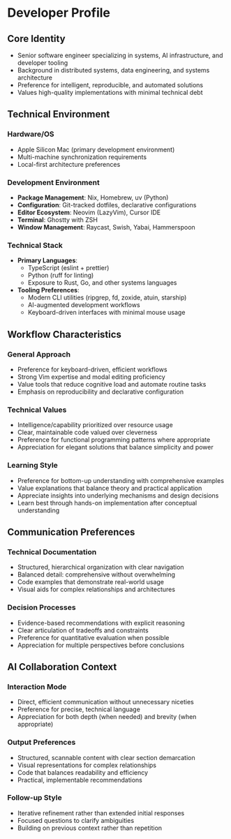 # Developer Profile

## Core Identity
- Senior software engineer specializing in systems, AI infrastructure, and developer tooling
- Background in distributed systems, data engineering, and systems architecture
- Preference for intelligent, reproducible, and automated solutions
- Values high-quality implementations with minimal technical debt

## Technical Environment

### Hardware/OS
- Apple Silicon Mac (primary development environment)
- Multi-machine synchronization requirements
- Local-first architecture preferences

### Development Environment
- **Package Management**: Nix, Homebrew, uv (Python)
- **Configuration**: Git-tracked dotfiles, declarative configurations
- **Editor Ecosystem**: Neovim (LazyVim), Cursor IDE
- **Terminal**: Ghostty with ZSH
- **Window Management**: Raycast, Swish, Yabai, Hammerspoon

### Technical Stack
- **Primary Languages**: 
  - TypeScript (eslint + prettier)
  - Python (ruff for linting)
  - Exposure to Rust, Go, and other systems languages
- **Tooling Preferences**:
  - Modern CLI utilities (ripgrep, fd, zoxide, atuin, starship)
  - AI-augmented development workflows
  - Keyboard-driven interfaces with minimal mouse usage

## Workflow Characteristics

### General Approach
- Preference for keyboard-driven, efficient workflows
- Strong Vim expertise and modal editing proficiency
- Value tools that reduce cognitive load and automate routine tasks
- Emphasis on reproducibility and declarative configuration

### Technical Values
- Intelligence/capability prioritized over resource usage
- Clear, maintainable code valued over cleverness
- Preference for functional programming patterns where appropriate
- Appreciation for elegant solutions that balance simplicity and power

### Learning Style
- Preference for bottom-up understanding with comprehensive examples
- Value explanations that balance theory and practical application
- Appreciate insights into underlying mechanisms and design decisions
- Learn best through hands-on implementation after conceptual understanding

## Communication Preferences

### Technical Documentation
- Structured, hierarchical organization with clear navigation
- Balanced detail: comprehensive without overwhelming
- Code examples that demonstrate real-world usage
- Visual aids for complex relationships and architectures

### Decision Processes
- Evidence-based recommendations with explicit reasoning
- Clear articulation of tradeoffs and constraints
- Preference for quantitative evaluation when possible
- Appreciation for multiple perspectives before conclusions

## AI Collaboration Context

### Interaction Mode
- Direct, efficient communication without unnecessary niceties
- Preference for precise, technical language
- Appreciation for both depth (when needed) and brevity (when appropriate)

### Output Preferences
- Structured, scannable content with clear section demarcation
- Visual representations for complex relationships
- Code that balances readability and efficiency
- Practical, implementable recommendations

### Follow-up Style
- Iterative refinement rather than extended initial responses
- Focused questions to clarify ambiguities
- Building on previous context rather than repetition
